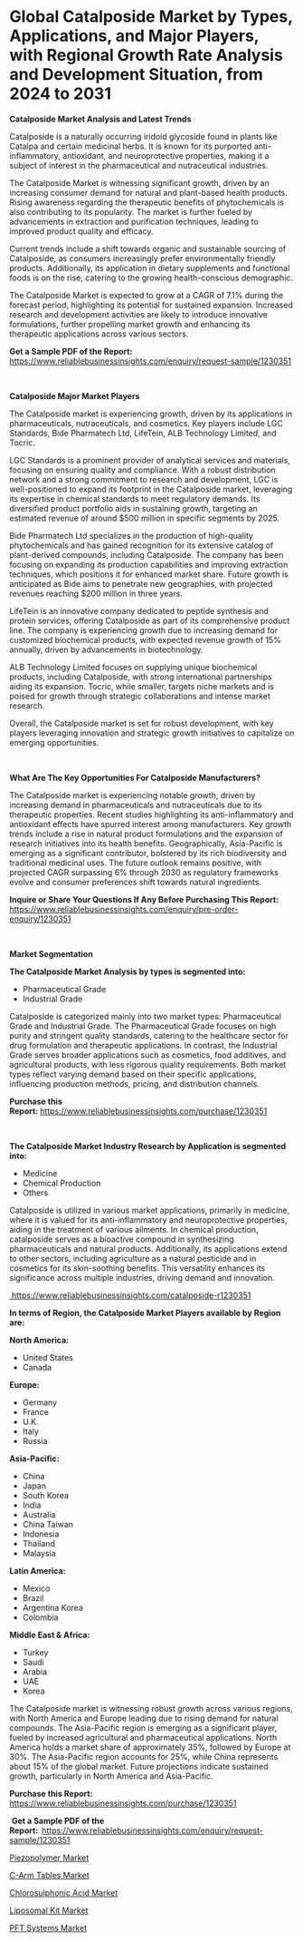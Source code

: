 <p><h1>Global Catalposide Market by Types, Applications, and Major Players, with Regional Growth Rate Analysis and Development Situation, from 2024 to 2031</h1></p><p><strong>Catalposide Market Analysis and Latest Trends</strong></p>
<p><p>Catalposide is a naturally occurring iridoid glycoside found in plants like Catalpa and certain medicinal herbs. It is known for its purported anti-inflammatory, antioxidant, and neuroprotective properties, making it a subject of interest in the pharmaceutical and nutraceutical industries. </p><p>The Catalposide Market is witnessing significant growth, driven by an increasing consumer demand for natural and plant-based health products. Rising awareness regarding the therapeutic benefits of phytochemicals is also contributing to its popularity. The market is further fueled by advancements in extraction and purification techniques, leading to improved product quality and efficacy. </p><p>Current trends include a shift towards organic and sustainable sourcing of Catalposide, as consumers increasingly prefer environmentally friendly products. Additionally, its application in dietary supplements and functional foods is on the rise, catering to the growing health-conscious demographic. </p><p>The Catalposide Market is expected to grow at a CAGR of 7.1% during the forecast period, highlighting its potential for sustained expansion. Increased research and development activities are likely to introduce innovative formulations, further propelling market growth and enhancing its therapeutic applications across various sectors.</p></p>
<p><strong>Get a Sample PDF of the Report:&nbsp;</strong> <a href="https://www.reliablebusinessinsights.com/enquiry/request-sample/1230351?utm_campaign=1091&utm_medium=2&utm_source=Github&utm_content=ia&utm_term=10112024&utm_id=catalposide">https://www.reliablebusinessinsights.com/enquiry/request-sample/1230351</a></p>
<p>&nbsp;</p>
<p><strong>Catalposide Major Market Players</strong></p>
<p><p>The Catalposide market is experiencing growth, driven by its applications in pharmaceuticals, nutraceuticals, and cosmetics. Key players include LGC Standards, Bide Pharmatech Ltd, LifeTein, ALB Technology Limited, and Tocric.</p><p>LGC Standards is a prominent provider of analytical services and materials, focusing on ensuring quality and compliance. With a robust distribution network and a strong commitment to research and development, LGC is well-positioned to expand its footprint in the Catalposide market, leveraging its expertise in chemical standards to meet regulatory demands. Its diversified product portfolio aids in sustaining growth, targeting an estimated revenue of around $500 million in specific segments by 2025.</p><p>Bide Pharmatech Ltd specializes in the production of high-quality phytochemicals and has gained recognition for its extensive catalog of plant-derived compounds, including Catalposide. The company has been focusing on expanding its production capabilities and improving extraction techniques, which positions it for enhanced market share. Future growth is anticipated as Bide aims to penetrate new geographies, with projected revenues reaching $200 million in three years.</p><p>LifeTein is an innovative company dedicated to peptide synthesis and protein services, offering Catalposide as part of its comprehensive product line. The company is experiencing growth due to increasing demand for customized biochemical products, with expected revenue growth of 15% annually, driven by advancements in biotechnology.</p><p>ALB Technology Limited focuses on supplying unique biochemical products, including Catalposide, with strong international partnerships aiding its expansion. Tocric, while smaller, targets niche markets and is poised for growth through strategic collaborations and intense market research.</p><p>Overall, the Catalposide market is set for robust development, with key players leveraging innovation and strategic growth initiatives to capitalize on emerging opportunities.</p></p>
<p>&nbsp;</p>
<p><strong>What Are The Key Opportunities For Catalposide Manufacturers?</strong></p>
<p><p>The Catalposide market is experiencing notable growth, driven by increasing demand in pharmaceuticals and nutraceuticals due to its therapeutic properties. Recent studies highlighting its anti-inflammatory and antioxidant effects have spurred interest among manufacturers. Key growth trends include a rise in natural product formulations and the expansion of research initiatives into its health benefits. Geographically, Asia-Pacific is emerging as a significant contributor, bolstered by its rich biodiversity and traditional medicinal uses. The future outlook remains positive, with projected CAGR surpassing 6% through 2030 as regulatory frameworks evolve and consumer preferences shift towards natural ingredients.</p></p>
<p><strong>Inquire or Share Your Questions If Any Before Purchasing This Report:</strong> <a href="https://www.reliablebusinessinsights.com/enquiry/pre-order-enquiry/1230351?utm_campaign=1091&utm_medium=2&utm_source=Github&utm_content=ia&utm_term=10112024&utm_id=catalposide">https://www.reliablebusinessinsights.com/enquiry/pre-order-enquiry/1230351</a></p>
<p>&nbsp;</p>
<p><strong>Market Segmentation</strong></p>
<p><strong>The Catalposide Market Analysis by types is segmented into:</strong></p>
<p><ul><li>Pharmaceutical Grade</li><li>Industrial Grade</li></ul></p>
<p><p>Catalposide is categorized mainly into two market types: Pharmaceutical Grade and Industrial Grade. The Pharmaceutical Grade focuses on high purity and stringent quality standards, catering to the healthcare sector for drug formulation and therapeutic applications. In contrast, the Industrial Grade serves broader applications such as cosmetics, food additives, and agricultural products, with less rigorous quality requirements. Both market types reflect varying demand based on their specific applications, influencing production methods, pricing, and distribution channels.</p></p>
<p><strong>Purchase this Report:&nbsp;</strong><a href="https://www.reliablebusinessinsights.com/purchase/1230351?utm_campaign=1091&utm_medium=2&utm_source=Github&utm_content=ia&utm_term=10112024&utm_id=catalposide">https://www.reliablebusinessinsights.com/purchase/1230351</a></p>
<p>&nbsp;</p>
<p><strong>The Catalposide Market Industry Research by Application is segmented into:</strong></p>
<p><ul><li>Medicine</li><li>Chemical Production</li><li>Others</li></ul></p>
<p><p>Catalposide is utilized in various market applications, primarily in medicine, where it is valued for its anti-inflammatory and neuroprotective properties, aiding in the treatment of various ailments. In chemical production, catalposide serves as a bioactive compound in synthesizing pharmaceuticals and natural products. Additionally, its applications extend to other sectors, including agriculture as a natural pesticide and in cosmetics for its skin-soothing benefits. This versatility enhances its significance across multiple industries, driving demand and innovation.</p></p>
<p><a href="https://www.reliablebusinessinsights.com/catalposide-r1230351?utm_campaign=1091&utm_medium=2&utm_source=Github&utm_content=ia&utm_term=10112024&utm_id=catalposide">&nbsp;https://www.reliablebusinessinsights.com/catalposide-r1230351</a></p>
<p><strong>In terms of Region, the Catalposide Market Players available by Region are:</strong></p>
<p>
    <p> <strong> North America: </strong>
        <ul>
            <li>United States</li>
            <li>Canada</li>
        </ul>
        </p> 
    <p> <strong> Europe: </strong>
        <ul>
            <li>Germany</li>
            <li>France</li>
            <li>U.K.</li>
            <li>Italy</li>
            <li>Russia</li>
        </ul>
        </p> 
    <p> <strong> Asia-Pacific: </strong>
        <ul>
            <li>China</li>
            <li>Japan</li>
            <li>South Korea</li>
            <li>India</li>
            <li>Australia</li>
            <li>China Taiwan</li>
            <li>Indonesia</li>
            <li>Thailand</li>
            <li>Malaysia</li>
        </ul>
        </p> 
    <p> <strong> Latin America: </strong>
        <ul>
            <li>Mexico</li>
            <li>Brazil</li>
            <li>Argentina Korea</li>
            <li>Colombia</li>
        </ul>
        </p> 
    <p> <strong> Middle East & Africa: </strong>
        <ul>
            <li>Turkey</li>
            <li>Saudi</li>
            <li>Arabia</li>
            <li>UAE</li>
            <li>Korea</li>
        </ul>
    </p>
    </p>
<p><p>The Catalposide market is witnessing robust growth across various regions, with North America and Europe leading due to rising demand for natural compounds. The Asia-Pacific region is emerging as a significant player, fueled by increased agricultural and pharmaceutical applications. North America holds a market share of approximately 35%, followed by Europe at 30%. The Asia-Pacific region accounts for 25%, while China represents about 15% of the global market. Future projections indicate sustained growth, particularly in North America and Asia-Pacific.</p></p>
<p><strong>Purchase this Report: </strong><a href="https://www.reliablebusinessinsights.com/purchase/1230351?utm_campaign=1091&utm_medium=2&utm_source=Github&utm_content=ia&utm_term=10112024&utm_id=catalposide">https://www.reliablebusinessinsights.com/purchase/1230351</a></p>
<p>&nbsp;<strong>Get a Sample PDF of the Report:&nbsp;&nbsp;</strong><a href="https://www.reliablebusinessinsights.com/enquiry/request-sample/1230351?utm_campaign=1091&utm_medium=2&utm_source=Github&utm_content=ia&utm_term=10112024&utm_id=catalposide">https://www.reliablebusinessinsights.com/enquiry/request-sample/1230351</a></p>
<p><strong></strong></p>
<p><p><a href="https://github.com/burdgexaraeqn/Market-Research-Report-List-1/blob/main/piezopolymer-market.md?utm_campaign=1091&utm_medium=2&utm_source=Github&utm_content=ia&utm_term=10112024&utm_id=catalposide">Piezopolymer Market</a></p><p><a href="https://www.linkedin.com/pulse/c-arm-tables-industry-forecast-market-shifts-strategic-imperatives-edo6e?utm_campaign=1091&utm_medium=2&utm_source=Github&utm_content=ia&utm_term=10112024&utm_id=catalposide">C-Arm Tables Market</a></p><p><a href="https://github.com/whitbyuhringenn/Market-Research-Report-List-1/blob/main/chlorosulphonic-acid-market.md?utm_campaign=1091&utm_medium=2&utm_source=Github&utm_content=ia&utm_term=10112024&utm_id=catalposide">Chlorosulphonic Acid Market</a></p><p><a href="https://issuu.com/reportprime-2/docs/liposomal-kit-market-size-2030.pptx_6200cdec59c3e2?utm_campaign=1091&utm_medium=2&utm_source=Github&utm_content=ia&utm_term=10112024&utm_id=catalposide">Liposomal Kit Market</a></p><p><a href="https://www.linkedin.com/pulse/global-pft-systems-market-focus-application-end-use-industry-eu5se?utm_campaign=1091&utm_medium=2&utm_source=Github&utm_content=ia&utm_term=10112024&utm_id=catalposide">PFT Systems Market</a></p></p>